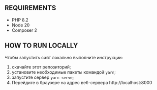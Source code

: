 REQUIREMENTS
------------

* РHP 8.2
* Node 20
* Composer 2


HOW TO RUN LOCALLY
------------

Чтобы запустить сайт локально выполните инструкции:

1. скачайте этот репозиторий;
2. установите необходимые пакеты командой `yarn`;
4. запустите сервер `yarn serve`;
5. Перейдите в браузере на адрес веб-сервера http://localhost:8000
